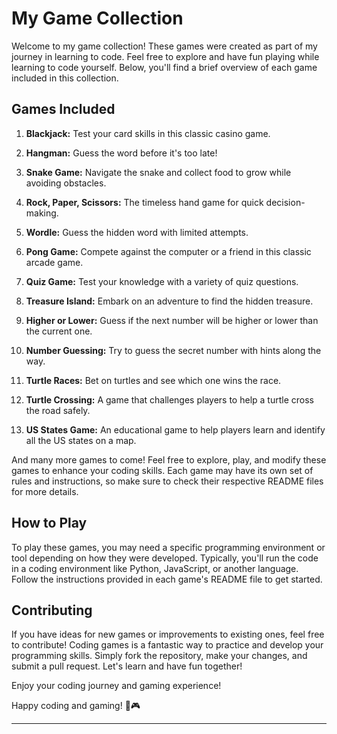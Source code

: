 # My Game Collection

Welcome to my game collection! These games were created as part of my journey in learning to code. Feel free to explore and have fun playing while learning to code yourself. Below, you'll find a brief overview of each game included in this collection.

## Games Included

1. **Blackjack:** Test your card skills in this classic casino game.

2. **Hangman:** Guess the word before it's too late!

3. **Snake Game:** Navigate the snake and collect food to grow while avoiding obstacles.

4. **Rock, Paper, Scissors:** The timeless hand game for quick decision-making.

5. **Wordle:** Guess the hidden word with limited attempts.

6. **Pong Game:** Compete against the computer or a friend in this classic arcade game.

7. **Quiz Game:** Test your knowledge with a variety of quiz questions.

8. **Treasure Island:** Embark on an adventure to find the hidden treasure.

9. **Higher or Lower:** Guess if the next number will be higher or lower than the current one.

10. **Number Guessing:** Try to guess the secret number with hints along the way.

11. **Turtle Races:** Bet on turtles and see which one wins the race.
    
12. **Turtle Crossing:** A game that challenges players to help a turtle cross the road safely.

13. **US States Game:** An educational game to help players learn and identify all the US states on a map.

And many more games to come! Feel free to explore, play, and modify these games to enhance your coding skills. Each game may have its own set of rules and instructions, so make sure to check their respective README files for more details.

## How to Play

To play these games, you may need a specific programming environment or tool depending on how they were developed. Typically, you'll run the code in a coding environment like Python, JavaScript, or another language. Follow the instructions provided in each game's README file to get started.

## Contributing

If you have ideas for new games or improvements to existing ones, feel free to contribute! Coding games is a fantastic way to practice and develop your programming skills. Simply fork the repository, make your changes, and submit a pull request. Let's learn and have fun together!

Enjoy your coding journey and gaming experience!

Happy coding and gaming! 🚀🎮

___
